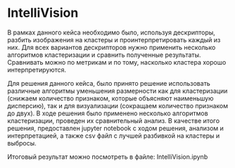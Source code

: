 # IntelliVision

В рамках данного кейса необходимо было, используя дескрипторы, разбить изображения на кластеры и проинтерпретировать каждый из них. Для всех вариантов дескрипторов нужно применить несколько алгоритмов кластеризации и сравнить полученные результаты. Сравнивать можно по метрикам и по тому, насколько кластера хорошо интерпретируются.

Для решения данного кейса, было принято решение использовать различные алгоритмы уменьшения размерности как для кластеризации (снижаем количество признаком, которые объясняют наименьшую дисперсию), так и для визуализации (сокращаем количество признаком до двух). В ходе решения было применено несколько алгоритмов кластеризации, проведен их сравнительный анализ. В качестве итого решения, предоставлен jupyter notebook с ходом решения, анализом и интерпретацией, а также csv файл с лучшей разбивкой на кластеры и выбросы.

Итоговый результат можно посмотреть в файле: IntelliVision.ipynb

